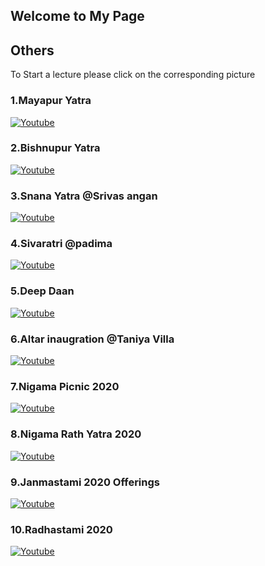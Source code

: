 ## Welcome to My Page

## 	Others

To Start a lecture please click on the corresponding picture

### 1.Mayapur Yatra 
[![Youtube](https://img.youtube.com/vi/l78IxY6jXDQ/0.jpg)](https://www.youtube.com/watch?v=l78IxY6jXDQ) 
### 2.Bishnupur Yatra
[![Youtube](https://img.youtube.com/vi/RuzYT9o8QqY/0.jpg)](https://www.youtube.com/watch?v=RuzYT9o8QqY)
### 3.Snana Yatra @Srivas angan
[![Youtube](https://img.youtube.com/vi/9hiu3KeSBTw/0.jpg)](https://www.youtube.com/watch?v=9hiu3KeSBTw)
### 4.Sivaratri @padima
[![Youtube](https://img.youtube.com/vi/w4x8REUOeQY/0.jpg)](https://www.youtube.com/watch?v=w4x8REUOeQY)
### 5.Deep Daan
[![Youtube](https://img.youtube.com/vi/eFcaBU8tAHI/0.jpg)](https://www.youtube.com/watch?v=eFcaBU8tAHI)
### 6.Altar inaugration @Taniya Villa
[![Youtube](https://img.youtube.com/vi/OMcBHZB1hug/0.jpg)](https://www.youtube.com/watch?v=OMcBHZB1hug)
### 7.Nigama Picnic 2020
[![Youtube](https://img.youtube.com/vi/r54Ps3FuRFo/0.jpg)](https://www.youtube.com/watch?v=r54Ps3FuRFo)
### 8.Nigama Rath Yatra 2020
[![Youtube](https://img.youtube.com/vi/WC1uJzwkrWc/0.jpg)](https://www.youtube.com/watch?v=WC1uJzwkrWc)
### 9.Janmastami 2020 Offerings
[![Youtube](https://img.youtube.com/vi/BPJOv7_Qpls/0.jpg)](https://www.youtube.com/watch?v=BPJOv7_Qpls)
### 10.Radhastami 2020
[![Youtube](https://img.youtube.com/vi/jXUcOzDVrWE/0.jpg)](https://www.youtube.com/watch?v=jXUcOzDVrWE)
